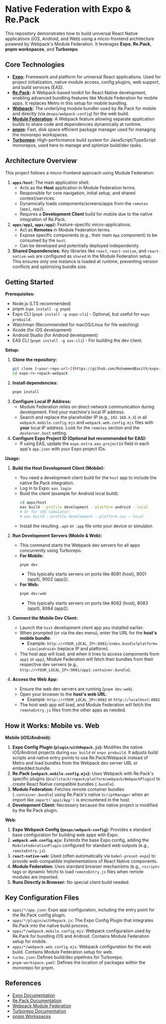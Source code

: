 # Native Federation with Expo & Re.Pack

This repository demonstrates how to build universal React Native applications (iOS, Android, and Web) using a micro-frontend architecture powered by Webpack's Module Federation. It leverages **Expo**, **Re.Pack**, **pnpm workspaces**, and **Turborepo**.

## Core Technologies

*   **[Expo](https://expo.dev/):** Framework and platform for universal React applications. Used for project initialization, native module access, config plugins, web support, and build services (EAS).
*   **[Re.Pack](https://github.com/callstack/repack):** A Webpack-based toolkit for React Native development, enabling advanced bundling features like Module Federation for mobile apps. It replaces Metro in this setup for mobile bundling.
*   **[Webpack](https://webpack.js.org/):** The underlying module bundler used by Re.Pack for mobile and directly (via `@expo/webpack-config`) for the web build.
*   **[Module Federation](https://webpack.js.org/concepts/module-federation/):** A Webpack feature allowing separate application builds to share code and dependencies dynamically at runtime.
*   **[pnpm](https://pnpm.io/):** Fast, disk space efficient package manager used for managing the monorepo workspaces.
*   **[Turborepo](https://turbo.build/repo):** High-performance build system for JavaScript/TypeScript monorepos, used here to manage and optimize build/dev tasks.

## Architecture Overview

This project follows a micro-frontend approach using Module Federation:

1.  **`apps/host`:** The main application shell.
    *   Acts as the **Host** application in Module Federation terms.
    *   Responsible for core navigation, initial setup, and shared context/services.
    *   Dynamically loads components/screens/apps from the `remotes` (`app1`, `app2`).
    *   Requires a **Development Client** build for mobile due to the native integration of Re.Pack.
2.  **`apps/app1`, `apps/app2`:** Feature-specific micro-applications.
    *   Act as **Remotes** in Module Federation terms.
    *   Expose specific components (e.g., their main `App` component) to be consumed by the `host`.
    *   Can be developed and potentially deployed independently.
3.  **Shared Dependencies:** Key libraries like `react`, `react-native`, and `react-native-web` are configured as `shared` in the Module Federation setup. This ensures only one instance is loaded at runtime, preventing version conflicts and optimizing bundle size.

## Getting Started

**Prerequisites:**

*   Node.js (LTS recommended)
*   pnpm (`npm install -g pnpm`)
*   Expo CLI (`pnpm install -g expo-cli`) - Optional, but useful for `expo prebuild`.
*   Watchman (Recommended for macOS/Linux for file watching)
*   Xcode (for iOS development)
*   Android Studio (for Android development)
*   EAS CLI (`pnpm install -g eas-cli`) - For building the dev client.

**Setup:**

1.  **Clone the repository:**
    ```bash
    git clone [<your-repo-url>](https://github.com/MuhammedBasith/expo-rn-repack-webpack.git)
    cd expo-rn-repack-webpack
    ```
2.  **Install dependencies:**
    ```bash
    pnpm install
    ```
3.  **Configure Local IP Address:**
    *   Module Federation relies on direct network communication during development. Find your machine's local IP address.
    *   Search and replace the placeholder IP (e.g., `192.168.X.X`) in all `webpack.mobile.config.mjs` and `webpack.web.config.mjs` files with **your** local IP address. Look for the `remotes` section and the `devServer.host` setting.
4.  **Configure Expo Project ID (Optional but recommended for EAS):**
    *   If using EAS, update the `expo.extra.eas.projectId` field in each app's `app.json` with your Expo project IDs.

**Usage:**

1.  **Build the Host Development Client (Mobile):**
    *   You need a development client build for the `host` app to include the native Re.Pack integration.
    *   Log in to Expo: `eas login`
    *   Build the client (example for Android local build):
        ```bash
        cd apps/host
        eas build --profile development --platform android --local
        # Or for iOS simulator:
        # eas build --profile development --platform ios --local
        ```
    *   Install the resulting `.apk` or `.app` file onto your device or simulator.

2.  **Run Development Servers (Mobile & Web):**
    *   This command starts the Webpack dev servers for all apps concurrently using Turborepo.
    *   **For Mobile:**
        ```bash
        pnpm dev
        ```
        *   This typically starts servers on ports like 8081 (host), 9001 (app1), 9002 (app2).
    *   **For Web:**
        ```bash
        pnpm dev:web
        ```
        *   This typically starts servers on ports like 8082 (host), 8083 (app1), 8084 (app2).

3.  **Connect the Mobile Dev Client:**
    *   Launch the `host` development client app you installed earlier.
    *   When prompted (or via the dev menu), enter the URL for the **host's mobile bundle**:
        *   Example: `http://<YOUR_LOCAL_IP>:8081/index.bundle?platform=<ios|android>` (replace IP and platform).
    *   The host app will load, and when it tries to access components from `app1` or `app2`, Module Federation will fetch their bundles from their respective dev servers (e.g., `http://<YOUR_LOCAL_IP>:9001/app1.container.bundle`).

4.  **Access the Web App:**
    *   Ensure the web dev servers are running (`pnpm dev:web`).
    *   Open your browser to the **host's web URL**:
        *   Example: `http://<YOUR_LOCAL_IP>:8082` or `http://localhost:8082`
    *   The host web app will load, and Module Federation will fetch the `remoteEntry.js` files from the other apps as needed.

## How it Works: Mobile vs. Web

**Mobile (iOS/Android):**

1.  **Expo Config Plugin (`plugin/withRepack.js`):** Modifies the native iOS/Android projects during `eas build` or `expo prebuild`. It adjusts build scripts and native entry points to use Re.Pack/Webpack instead of Metro and load bundles from the Webpack dev server URL or embedded bundle.
2.  **Re.Pack (`webpack.mobile.config.mjs`):** Uses Webpack with Re.Pack's specific plugins (`@callstack/repack/platform/webpack/WebpackPlugin`) to create React Native compatible bundles (`.bundle`).
3.  **Module Federation:** Fetches remote container bundles (`.container.bundle`) using Re.Pack's native `ScriptManager` when an import like `import('app1/App')` is encountered in the host.
4.  **Development Client:** Necessary because the native project is modified by the Re.Pack plugin.

**Web:**

1.  **Expo Webpack Config (`@expo/webpack-config`):** Provides a standard base configuration for building web apps with Expo.
2.  **`webpack.web.config.mjs`:** Extends the base Expo config, adding the `ModuleFederationPlugin` configured for standard web outputs (e.g., `remoteEntry.js`).
3.  **`react-native-web`:** Used (often automatically via `babel-preset-expo`) to provide web-compatible implementations of React Native components.
4.  **Module Federation:** Uses standard browser mechanisms (e.g., `<script>` tags or dynamic fetch) to load `remoteEntry.js` files when remote modules are imported.
5.  **Runs Directly in Browser:** No special client build needed.

## Key Configuration Files

*   `apps/*/app.json`: Expo app configuration, including the entry point for the Re.Pack config plugin.
*   `apps/*/plugin/withRepack.js`: The Expo Config Plugin that integrates Re.Pack into the native build process.
*   `apps/*/webpack.mobile.config.mjs`: Webpack configuration used by Re.Pack for bundling iOS and Android. Contains Module Federation setup for mobile.
*   `apps/*/webpack.web.config.mjs`: Webpack configuration for the web build. Contains Module Federation setup for web.
*   `turbo.json`: Defines build/dev pipelines for Turborepo.
*   `pnpm-workspace.yaml`: Defines the location of packages within the monorepo for pnpm.

## References

*   [Expo Documentation](https://docs.expo.dev/)
*   [Re.Pack Documentation](https://re-pack.dev/)
*   [Webpack Module Federation](https://webpack.js.org/concepts/module-federation/)
*   [Turborepo Documentation](https://turbo.build/repo/docs)
*   [pnpm Workspaces](https://pnpm.io/workspaces)
